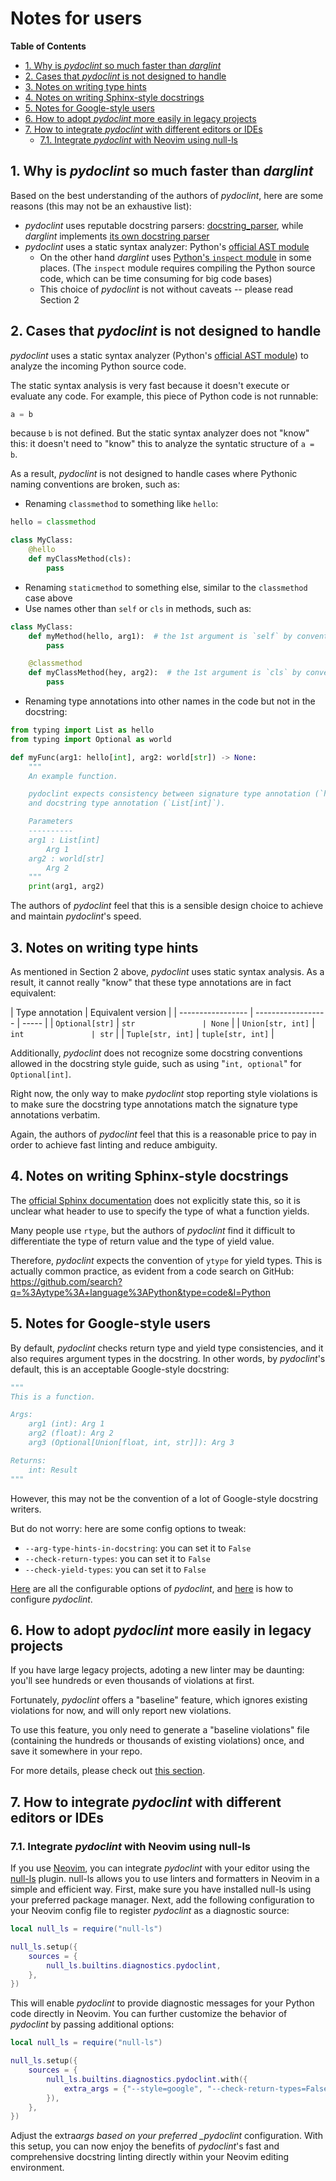# Notes for users

**Table of Contents**

<!--TOC-->

- [1. Why is _pydoclint_ so much faster than _darglint_](#1-why-is-pydoclint-so-much-faster-than-darglint)
- [2. Cases that _pydoclint_ is not designed to handle](#2-cases-that-pydoclint-is-not-designed-to-handle)
- [3. Notes on writing type hints](#3-notes-on-writing-type-hints)
- [4. Notes on writing Sphinx-style docstrings](#4-notes-on-writing-sphinx-style-docstrings)
- [5. Notes for Google-style users](#5-notes-for-google-style-users)
- [6. How to adopt _pydoclint_ more easily in legacy projects](#6-how-to-adopt-pydoclint-more-easily-in-legacy-projects)
- [7. How to integrate _pydoclint_ with different editors or IDEs](#7-how-to-integrate-pydoclint-with-different-editors-or-ides)
  - [7.1. Integrate _pydoclint_ with Neovim using null-ls](#71-integrate-pydoclint-with-neovim-using-null-ls)

<!--TOC-->

## 1. Why is _pydoclint_ so much faster than _darglint_

Based on the best understanding of the authors of _pydoclint_, here are some
reasons (this may not be an exhaustive list):

- _pydoclint_ uses reputable docstring parsers:
  [docstring_parser](https://github.com/rr-/docstring_parser), while _darglint_
  implements
  [its own docstring parser](https://github.com/terrencepreilly/darglint/tree/abc26b768cd7135d848223ba53f68323593c33d5/darglint/parse)
- _pydoclint_ uses a static syntax analyzer: Python's
  [official AST module](https://docs.python.org/3/library/ast.html)
  - On the other hand _darglint_ uses
    [Python's `inspect` module](https://github.com/search?q=repo%3Aterrencepreilly%2Fdarglint%20inspect&type=code)
    in some places. (The `inspect` module requires compiling the Python source
    code, which can be time consuming for big code bases)
  - This choice of _pydoclint_ is not without caveats -- please read Section 2

## 2. Cases that _pydoclint_ is not designed to handle

_pydoclint_ uses a static syntax analyzer (Python's
[official AST module](https://docs.python.org/3/library/ast.html)) to analyze
the incoming Python source code.

The static syntax analysis is very fast because it doesn't execute or evaluate
any code. For example, this piece of Python code is not runnable:

```python
a = b
```

because `b` is not defined. But the static syntax analyzer does not "know"
this: it doesn't need to "know" this to analyze the syntatic structure of
`a = b`.

As a result, _pydoclint_ is not designed to handle cases where Pythonic naming
conventions are broken, such as:

- Renaming `classmethod` to something like `hello`:

```python
hello = classmethod

class MyClass:
    @hello
    def myClassMethod(cls):
        pass
```

- Renaming `staticmethod` to something else, similar to the `classmethod` case
  above
- Use names other than `self` or `cls` in methods, such as:

```python
class MyClass:
    def myMethod(hello, arg1):  # the 1st argument is `self` by convention
        pass

    @classmethod
    def myClassMethod(hey, arg2):  # the 1st argument is `cls` by convention
        pass
```

- Renaming type annotations into other names in the code but not in the
  docstring:

```python
from typing import List as hello
from typing import Optional as world

def myFunc(arg1: hello[int], arg2: world[str]) -> None:
    """
    An example function.

    pydoclint expects consistency between signature type annotation (`hello[int]`)
    and docstring type annotation (`List[int]`).

    Parameters
    ----------
    arg1 : List[int]
        Arg 1
    arg2 : world[str]
        Arg 2
    """
    print(arg1, arg2)
```

The authors of _pydoclint_ feel that this is a sensible design choice to
achieve and maintain _pydoclint_'s speed.

## 3. Notes on writing type hints

As mentioned in Section 2 above, _pydoclint_ uses static syntax analysis. As a
result, it cannot really "know" that these type annotations are in fact
equivalent:

| Type annotation   | Equivalent version |
| ----------------- | ------------------ | ----- |
| `Optional[str]`   | `str               | None` |
| `Union[str, int]` | `int               | str`  |
| `Tuple[str, int]` | `tuple[str, int]`  |

Additionally, _pydoclint_ does not recognize some docstring conventions allowed
in the docstring style guide, such as using "`int, optional`" for
`Optional[int]`.

Right now, the only way to make _pydoclint_ stop reporting style violations is
to make sure the docstring type annotations match the signature type
annotations verbatim.

Again, the authors of _pydoclint_ feel that this is a reasonable price to pay
in order to achieve fast linting and reduce ambiguity.

## 4. Notes on writing Sphinx-style docstrings

The
[official Sphinx documentation](https://sphinx-rtd-tutorial.readthedocs.io/en/latest/docstrings.html)
does not explicitly state this, so it is unclear what header to use to specify
the type of what a function yields.

Many people use `rtype`, but the authors of _pydoclint_ find it difficult to
differentiate the type of return value and the type of yield value.

Therefore, _pydoclint_ expects the convention of `ytype` for yield types. This
is actually common practice, as evident from a code search on GitHub:
https://github.com/search?q=%3Aytype%3A+language%3APython&type=code&l=Python

## 5. Notes for Google-style users

By default, _pydoclint_ checks return type and yield type consistencies, and it
also requires argument types in the docstring. In other words, by _pydoclint_'s
default, this is an acceptable Google-style docstring:

```python
"""
This is a function.

Args:
    arg1 (int): Arg 1
    arg2 (float): Arg 2
    arg3 (Optional[Union[float, int, str]]): Arg 3

Returns:
    int: Result
"""
```

However, this may not be the convention of a lot of Google-style docstring
writers.

But do not worry: here are some config options to tweak:

- `--arg-type-hints-in-docstring`: you can set it to `False`
- `--check-return-types`: you can set it to `False`
- `--check-yield-types`: you can set it to `False`

[Here](https://jsh9.github.io/pydoclint/config_options.html) are all the
configurable options of _pydoclint_, and
[here](https://jsh9.github.io/pydoclint/how_to_config.html) is how to configure
_pydoclint_.

## 6. How to adopt _pydoclint_ more easily in legacy projects

If you have large legacy projects, adoting a new linter may be daunting: you'll
see hundreds or even thousands of violations at first.

Fortunately, _pydoclint_ offers a "baseline" feature, which ignores existing
violations for now, and will only report new violations.

To use this feature, you only need to generate a "baseline violations" file
(containing the hundreds or thousands of existing violations) once, and save it
somewhere in your repo.

For more details, please check out
[this section](https://jsh9.github.io/pydoclint/config_options.html#12---baseline).

## 7. How to integrate _pydoclint_ with different editors or IDEs

### 7.1. Integrate _pydoclint_ with Neovim using null-ls

If you use [Neovim](https://neovim.io/), you can integrate _pydoclint_ with
your editor using the [null-ls](https://github.com/nvimtools/none-ls.nvim)
plugin. null-ls allows you to use linters and formatters in Neovim in a simple
and efficient way. First, make sure you have installed null-ls using your
preferred package manager. Next, add the following configuration to your Neovim
config file to register _pydoclint_ as a diagnostic source:

```lua
local null_ls = require("null-ls")

null_ls.setup({
    sources = {
        null_ls.builtins.diagnostics.pydoclint,
    },
})
```

This will enable _pydoclint_ to provide diagnostic messages for your Python
code directly in Neovim. You can further customize the behavior of _pydoclint_
by passing additional options:

```lua
local null_ls = require("null-ls")

null_ls.setup({
    sources = {
        null_ls.builtins.diagnostics.pydoclint.with({
            extra_args = {"--style=google", "--check-return-types=False"},
        }),
    },
})
```

Adjust the extra*args based on your preferred \_pydoclint* configuration. With
this setup, you can now enjoy the benefits of _pydoclint_'s fast and
comprehensive docstring linting directly within your Neovim editing
environment.
